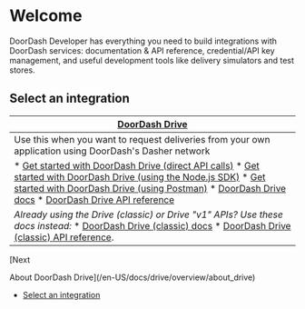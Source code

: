 

# Welcome

DoorDash Developer has everything you need to build integrations with DoorDash services: documentation & API reference, credential/API key management, and useful development tools like delivery simulators and test stores.

## Select an integration[​](#select-an-integration "Direct link to heading")

| [DoorDash Drive](/en-US/docs/drive/tutorials/get_started) |
| --- |
| Use this when you want to request deliveries from your own application using DoorDash's Dasher network |
| * [Get started with DoorDash Drive (direct API calls)](/en-US/docs/drive/tutorials/get_started) * [Get started with DoorDash Drive (using the Node.js SDK)](/en-US/docs/drive/tutorials/get_started_sdk) * [Get started with DoorDash Drive (using Postman)](/en-US/docs/drive/tutorials/get_started_postman) * [DoorDash Drive docs](/en-US/docs/drive/overview/about_drive) * [DoorDash Drive API reference](/en-US/api/drive) |
| *Already using the Drive (classic) or Drive "v1" APIs? Use these docs instead:*  * [DoorDash Drive (classic) docs](/en-US/docs/drive_classic/overview/release_notes) * [DoorDash Drive (classic) API reference](/en-US/api/drive_classic). |

[Next

About DoorDash Drive](/en-US/docs/drive/overview/about_drive)

* [Select an integration](#select-an-integration)